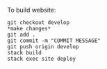 To build website:

    git checkout develop
    *make changes*
    git add .
    git commit -m "COMMIT MESSAGE"
    git push origin develop
    stack build
    stack exec site deploy
